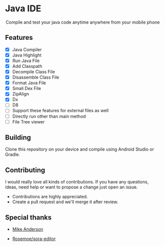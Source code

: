 # Java IDE

<div align='center'>

  Compile and test your java code anytime anywhere from your mobile phone

</div>

## Features

- [x] Java Compiler
- [x] Java Highlight
- [x] Run Java File
- [x] Add Classpath
- [x] Decompile Class File
- [x] Disassemble Class File
- [x] Format Java File
- [x] Smali Dex File
- [x] ZipAlign
- [x] Dx
- [ ] D8
- [ ] Support these features for external files as well
- [ ] Directly run other than main method
- [ ] File Tree viewer

## Building

Clone this repository on your device and compile using Android Studio or Gradle.

## Contributing

I would really love all kinds of contributions. If you have any questions, ideas, need help or want to propose a change just open an issue.

- Contributions are highly appreciated.
- Create a pull request and we'll merge it after review.
 
## Special thanks

- [Mike Anderson](https://github.com/MikeAndrson)

- [Rosemoe/sora-editor](https://github.com/Rosemoe/sora-editor)